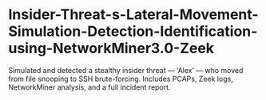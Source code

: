 # Insider-Threat-s-Lateral-Movement-Simulation-Detection-Identification-using-NetworkMiner3.0-Zeek
Simulated and detected a stealthy insider threat — ‘Alex’ — who moved from file snooping to SSH brute-forcing. Includes PCAPs, Zeek logs, NetworkMiner analysis, and a full incident report.
